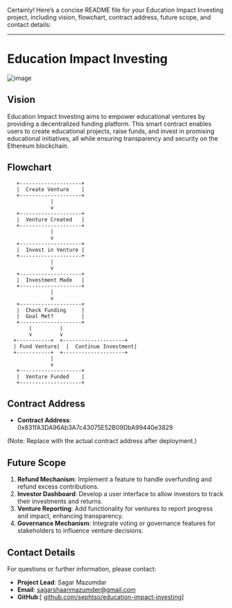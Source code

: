 Certainly! Here’s a concise README file for your Education Impact Investing project, including vision, flowchart, contract address, future scope, and contact details:

---

# Education Impact Investing
![image](https://github.com/user-attachments/assets/b4358bb3-9439-4b5d-bb81-082786980f93)


## Vision

Education Impact Investing aims to empower educational ventures by providing a decentralized funding platform. This smart contract enables users to create educational projects, raise funds, and invest in promising educational initiatives, all while ensuring transparency and security on the Ethereum blockchain.

## Flowchart

```plaintext
   +--------------------+
   |  Create Venture    |
   +--------------------+
              |
              v
   +--------------------+
   |  Venture Created   |
   +--------------------+
              |
              v
   +--------------------+
   |  Invest in Venture |
   +--------------------+
              |
              v
   +--------------------+
   |  Investment Made   |
   +--------------------+
              |
              v
   +--------------------+
   |  Check Funding     |
   |  Goal Met?         |
   +--------------------+
       |         |
       v         v
  +-----------+  +--------------------+
  | Fund Venture|  |  Continue Investment|
  +-----------+  +--------------------+
              |
              v
   +--------------------+
   |  Venture Funded    |
   +--------------------+
```

## Contract Address

- **Contract Address**: 0x831fA3DA96Ab3A7c43075E52B09DbA99440e3829

(Note: Replace with the actual contract address after deployment.)

## Future Scope

1. **Refund Mechanism**: Implement a feature to handle overfunding and refund excess contributions.
2. **Investor Dashboard**: Develop a user interface to allow investors to track their investments and returns.
3. **Venture Reporting**: Add functionality for ventures to report progress and impact, enhancing transparency.
4. **Governance Mechanism**: Integrate voting or governance features for stakeholders to influence venture decisions.

## Contact Details

For questions or further information, please contact:

- **Project Lead**: Sagar Mazumdar
- **Email**: sagarshaanmazumder@gmail.com
- **GitHub**:[ [github.com/sephtso/education-impact-investing](https://github.com/sephtso/education-impact-investing)]
